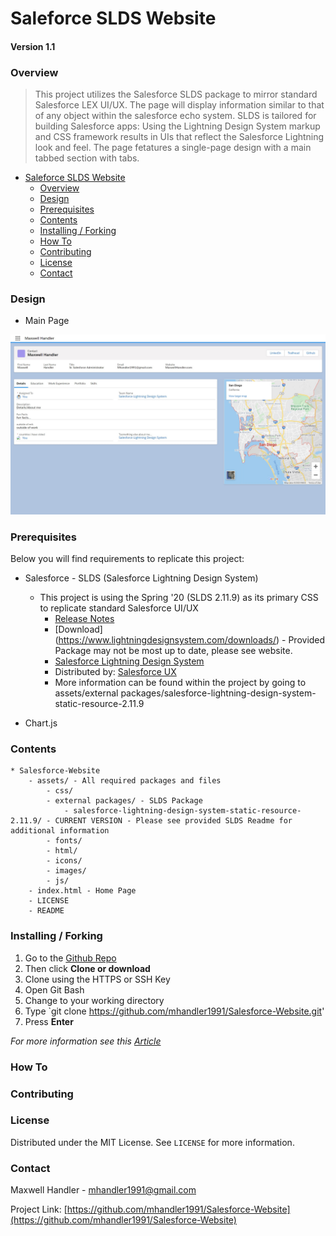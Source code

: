 # Saleforce SLDS Website
#### Version 1.1

### Overview

>This project utilizes the Salesforce SLDS package to mirror standard Salesforce LEX UI/UX.  The page will display information similar to that of any object within the salesforce echo system.  SLDS is tailored for building Salesforce apps: Using the Lightning Design System markup and CSS framework results in UIs that reflect the Salesforce Lightning look and feel. The page fetatures a single-page design with a main tabbed section with tabs.


- [Saleforce SLDS Website](#saleforce-slds-website)
    + [Overview](#overview)
    + [Design](#design)
    + [Prerequisites](#prerequisites)
    + [Contents](#contents)
    + [Installing / Forking](#installing---forking)
    + [How To](#how-to)
    + [Contributing](#contributing)
    + [License](#license)
    + [Contact](#contact)



### Design
* Main Page

![Image of Home](https://github.com/mhandler1991/Salesforce-Website/blob/master/assets/images/readme/Homepage.jpg?raw=true)



### Prerequisites

Below you will find requirements to replicate this project:

* Salesforce - SLDS (Salesforce Lightning Design System)
    - This project is using the Spring '20 (SLDS 2.11.9) as its primary CSS to replicate standard Salesforce UI/UX
        - [Release Notes](https://www.lightningdesignsystem.com/release-notes/)
        - [Download] (https://www.lightningdesignsystem.com/downloads/) - Provided Package may not be most up to date, please see website. 
        - [Salesforce Lightning Design System](https://www.lightningdesignsystem.com)
        - Distributed by: [Salesforce UX](https://twitter.com/salesforceux)
        - More information can be found within the project by going to assets/external packages/salesforce-lightning-design-system-static-resource-2.11.9

* Chart.js



### Contents
    * Salesforce-Website
        - assets/ - All required packages and files
            - css/
            - external packages/ - SLDS Package
                - salesforce-lightning-design-system-static-resource-2.11.9/ - CURRENT VERSION - Please see provided SLDS Readme for additional information
            - fonts/
            - html/
            - icons/
            - images/ 
            - js/
        - index.html - Home Page
        - LICENSE
        - README



### Installing / Forking

1. Go to the [Github Repo](https://github.com/mhandler1991/Salesforce-Website)
2. Then click __Clone or download__
3. Clone using the HTTPS or SSH Key
4. Open Git Bash
5. Change to your working directory
6. Type `git clone https://github.com/mhandler1991/Salesforce-Website.git'
7. Press __Enter__

*For more information see this [Article](https://help.github.com/en/github/creating-cloning-and-archiving-repositories/cloning-a-repository)*



### How To



### Contributing



### License

Distributed under the MIT License. See `LICENSE` for more information.



### Contact

Maxwell Handler - mhandler1991@gmail.com

Project Link: [https://github.com/mhandler1991/Salesforce-Website](https://github.com/mhandler1991/Salesforce-Website)

